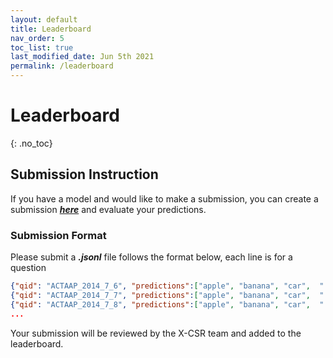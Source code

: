 ```yaml
---
layout: default
title: Leaderboard
nav_order: 5
toc_list: true
last_modified_date: Jun 5th 2021
permalink: /leaderboard
---
```


# Leaderboard
{: .no_toc}





## Submission Instruction
If you have a model and would like to make a submission, you can create a submission [***here***](https://opencsr-leaderboard.herokuapp.com) and evaluate your predictions. 


### Submission Format
Please submit a ***.jsonl*** file follows the format below, each line is for a question
```json
{"qid": "ACTAAP_2014_7_6", "predictions":["apple", "banana", "car",  "...."]}
{"qid": "ACTAAP_2014_7_7", "predictions":["apple", "banana", "car",  "...."]}
{"qid": "ACTAAP_2014_7_8", "predictions":["apple", "banana", "car",  "...."]}
...
```

Your submission will be reviewed by the X-CSR team and added to the leaderboard.
